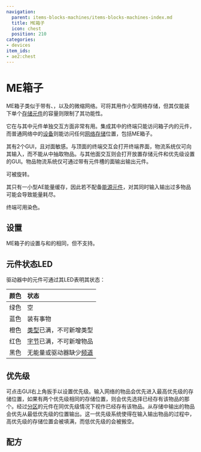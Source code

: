 ```yaml
---
navigation:
  parent: items-blocks-machines/items-blocks-machines-index.md
  title: ME箱子
  icon: chest
  position: 210
categories:
- devices
item_ids:
- ae2:chest
---
```


# ME箱子

<GameScene zoom="8" background="transparent">
<ImportStructure src="../assets/blocks/chest.snbt" />
</GameScene>

ME箱子类似于带有<ItemLink id="terminal" />、<ItemLink id="drive" />，以及<ItemLink id="energy_acceptor" />的微缩网络。可将其用作小型网络存储，但其仅能装下单个[存储元件](../items-blocks-machines/storage_cells.md)的容量则限制了其功能性。

它在与其中元件单独交互方面非常有用。集成其中的终端只能访问箱子内的元件，而普通网络中的[设备](../ae2-mechanics/devices.md)则能访问任何[网络存储](../ae2-mechanics/import-export-storage.md)位置，包括ME箱子。

其有2个GUI，且对面敏感。与顶面的终端交互会打开终端界面，物流系统仅可向其输入，而不能从中抽取物品。与其他面交互则会打开放置存储元件和优先级设置的GUI。物品物流系统仅可通过带有元件槽的面输出输出元件。

可被<ItemLink id="certus_quartz_wrench" />旋转。

其只有一小型AE能量缓存，因此若不配备[能源元件](../items-blocks-machines/energy_cells.md)，对其同时输入输出过多物品可能会导致能量耗尽。

终端可用<ItemLink id="color_applicator" />染色。

<GameScene zoom="6" background="transparent">
<ImportStructure src="../assets/assemblies/chest_color.snbt" />
<IsometricCamera yaw="195" pitch="30" />
</GameScene>

## 设置

ME箱子的设置与<ItemLink id="terminal" />和<ItemLink id="crafting_terminal" />的相同，但不支持<ItemLink id="view_cell" />。

## 元件状态LED

驱动器中的元件可通过其LED表明其状态：

| 颜色 | 状态                                                          |
| :--- | :------------------------------------------------------------ |
| 绿色 | 空                                                            |
| 蓝色 | 装有事物                                                      |
| 橙色 | [类型](../ae2-mechanics/bytes-and-types.md)已满，不可新增类型 |
| 红色 | [字节](../ae2-mechanics/bytes-and-types.md)已满，不可新增物品 |
| 黑色 | 无能量或驱动器缺少[频道](../ae2-mechanics/channels.md)        |

## 优先级

可点击GUI右上角扳手以设置优先级。输入网络的物品会优先进入最高优先级的存储位置，如果有两个优先级相同的存储位置，则会优先选择已经存有该物品的那个。经过[分区](cell_workbench.md)的元件在同优先级情况下视作已经存有该物品。从存储中输出的物品会优先从最低优先级的位置输出。这一优先级系统使得在输入输出物品的过程中，高优先级的存储位置会被填满，而低优先级的会被搬空。

## 配方

<RecipeFor id="chest" />
